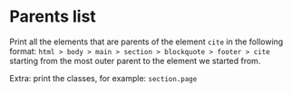 # Parents list

Print all the elements that are parents of the element `cite` in the following format:
`html > body > main > section > blockquote > footer > cite` starting from the most outer parent to the element we started from.

Extra: print the classes, for example: `section.page`